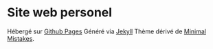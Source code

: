 # Site web personel

Hébergé sur [Github Pages](https://pages.github.com)
Généré via [Jekyll](https://jekyllrb.com/)
Thème dérivé de [Minimal Mistakes](https://github.com/mmistakes/minimal-mistakes).
